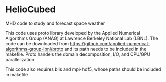 # HelioCubed
MHD code to study and forecast space weather 

This code uses proto library developed by the Applied Numerical Algorithms Group (ANAG) at Lawrence Berkeley National Lab (LBNL). The code can be downloaded from https://github.com/applied-numerical-algorithms-group-lbnl/proto and its path needs to be included in the makefile. Proto handels the domain decomposition, I/O, and CPU/GPU parallelization.  

This code also requires blis and mpi-hdf5, whose paths should be included in makefile
